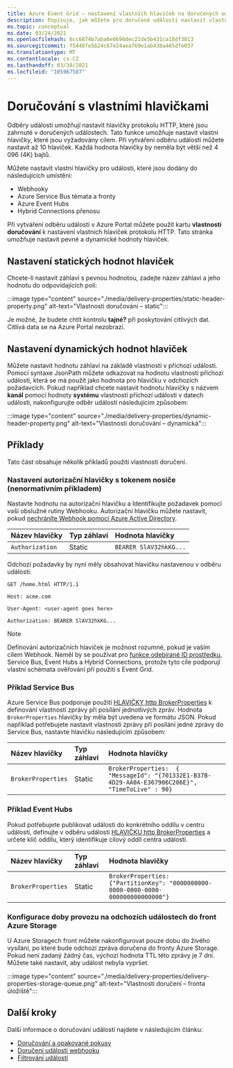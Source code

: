 ```yaml
---
title: Azure Event Grid – nastavení vlastních hlaviček na doručených událostech
description: Popisuje, jak můžete pro doručené události nastavit vlastní záhlaví (nebo vlastnosti doručení).
ms.topic: conceptual
ms.date: 03/24/2021
ms.openlocfilehash: 6cc6874b7aba6e0696dec21de5b431ca18df3013
ms.sourcegitcommit: f5448fe5b24c67e24aea769e1ab438a465dfe037
ms.translationtype: MT
ms.contentlocale: cs-CZ
ms.lasthandoff: 03/30/2021
ms.locfileid: "105967587"
---
```

# <a name="delivery-with-custom-headers"></a>Doručování s vlastními hlavičkami
Odběry událostí umožňují nastavit hlavičky protokolu HTTP, které jsou zahrnuté v doručených událostech. Tato funkce umožňuje nastavit vlastní hlavičky, které jsou vyžadovány cílem. Při vytváření odběru událostí můžete nastavit až 10 hlaviček. Každá hodnota hlavičky by neměla být větší než 4 096 (4K) bajtů.

Můžete nastavit vlastní hlavičky pro události, které jsou dodány do následujících umístění:

- Webhooky
- Azure Service Bus témata a fronty
- Azure Event Hubs
- Hybrid Connections přenosu

Při vytváření odběru událostí v Azure Portal můžete použít kartu **vlastnosti doručování** k nastavení vlastních hlaviček protokolu HTTP. Tato stránka umožňuje nastavit pevné a dynamické hodnoty hlaviček.

## <a name="setting-static-header-values"></a>Nastavení statických hodnot hlaviček
Chcete-li nastavit záhlaví s pevnou hodnotou, zadejte název záhlaví a jeho hodnotu do odpovídajících polí:

:::image type="content" source="./media/delivery-properties/static-header-property.png" alt-text="Vlastnosti doručování – static":::

Je možné, že budete chtít kontrolu **tajné?** při poskytování citlivých dat. Citlivá data se na Azure Portal nezobrazí. 

## <a name="setting-dynamic-header-values"></a>Nastavení dynamických hodnot hlaviček
Můžete nastavit hodnotu záhlaví na základě vlastnosti v příchozí události. Pomocí syntaxe JsonPath můžete odkazovat na hodnotu vlastnosti příchozí události, která se má použít jako hodnota pro hlavičku v odchozích požadavcích. Pokud například chcete nastavit hodnotu hlavičky s názvem **kanál** pomocí hodnoty **systému** vlastností příchozí události v datech události, nakonfigurujte odběr událostí následujícím způsobem:

:::image type="content" source="./media/delivery-properties/dynamic-header-property.png" alt-text="Vlastnosti doručování – dynamická":::

## <a name="examples"></a>Příklady
Tato část obsahuje několik příkladů použití vlastností doručení.

### <a name="setting-the-authorization-header-with-a-bearer-token-non-normative-example"></a>Nastavení autorizační hlavičky s tokenem nosiče (nenormativním příkladem)

Nastavte hodnotu na autorizační hlavičku a Identifikujte požadavek pomocí vaší obslužné rutiny Webhooku. Autorizační hlavičku můžete nastavit, pokud [nechráníte Webhook pomocí Azure Active Directory](secure-webhook-delivery.md).

| Název hlavičky   | Typ záhlaví | Hodnota hlavičky |
| :--           | :--         | :--            |
|`Authorization` | Static | `BEARER SlAV32hkKG...`|

Odchozí požadavky by nyní měly obsahovat hlavičku nastavenou v odběru události:

```console
GET /home.html HTTP/1.1

Host: acme.com

User-Agent: <user-agent goes here>

Authorization: BEARER SlAV32hkKG...
```

> [!NOTE]
> Definování autorizačních hlaviček je možnost rozumné, pokud je vaším cílem Webhook. Neměl by se používat pro [funkce odebírané ID prostředku](/rest/api/eventgrid/eventsubscriptions/createorupdate#azurefunctioneventsubscriptiondestination), Service Bus, Event Hubs a Hybrid Connections, protože tyto cíle podporují vlastní schémata ověřování při použití s Event Grid.

### <a name="service-bus-example"></a>Příklad Service Bus
Azure Service Bus podporuje použití [HLAVIČKY http BrokerProperties](/rest/api/servicebus/message-headers-and-properties#message-headers) k definování vlastností zprávy při posílání jednotlivých zpráv. Hodnota `BrokerProperties` hlavičky by měla být uvedena ve formátu JSON. Pokud například potřebujete nastavit vlastnosti zprávy při posílání jedné zprávy do Service Bus, nastavte hlavičku následujícím způsobem:

| Název hlavičky | Typ záhlaví | Hodnota hlavičky |
| :-- | :-- | :-- |
|`BrokerProperties` | Static     | `BrokerProperties:  { "MessageId": "{701332E1-B37B-4D29-AA0A-E367906C206E}", "TimeToLive" : 90}` |


### <a name="event-hubs-example"></a>Příklad Event Hubs

Pokud potřebujete publikovat události do konkrétního oddílu v centru událostí, definujte v odběru události [HLAVIČKU http BrokerProperties](/rest/api/eventhub/event-hubs-runtime-rest#common-headers) a určete klíč oddílu, který identifikuje cílový oddíl centra událostí.

| Název hlavičky | Typ záhlaví | Hodnota hlavičky                                  |
| :-- | :-- | :-- |
|`BrokerProperties` | Static | `BrokerProperties: {"PartitionKey": "0000000000-0000-0000-0000-000000000000000"}`  |


### <a name="configure-time-to-live-on-outgoing-events-to-azure-storage-queues"></a>Konfigurace doby provozu na odchozích událostech do front Azure Storage
U Azure Storagech front můžete nakonfigurovat pouze dobu do živého vysílání, po které bude odchozí zpráva doručena do fronty Azure Storage. Pokud není zadaný žádný čas, výchozí hodnota TTL této zprávy je 7 dní. Můžete také nastavit, aby událost nebyla vypršet.

:::image type="content" source="./media/delivery-properties/delivery-properties-storage-queue.png" alt-text="Vlastnosti doručení – fronta úložiště":::

## <a name="next-steps"></a>Další kroky
Další informace o doručování událostí najdete v následujícím článku:

- [Doručování a opakované pokusy](delivery-and-retry.md)
- [Doručení událostí webhooku](webhook-event-delivery.md)
- [Filtrování událostí](event-filtering.md)
